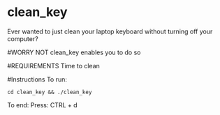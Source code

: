 # clean_key
Ever wanted to just clean your laptop keyboard without turning off your computer?

#WORRY NOT
clean_key enables you to do so

#REQUIREMENTS
Time to clean 

#Instructions
To run: 
```
cd clean_key && ./clean_key
```
To end:
Press: CTRL + d
